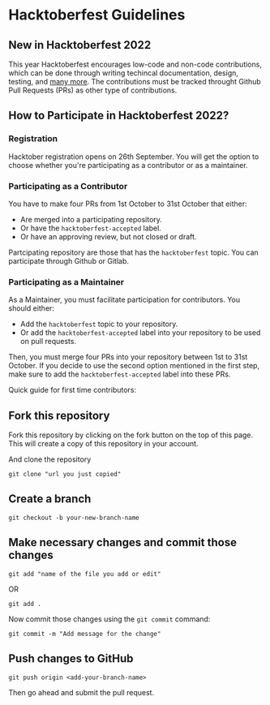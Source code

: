 # Hacktoberfest Guidelines

## New in Hacktoberfest 2022

This year Hacktoberfest encourages low-code and non-code contributions, which can be done through writing techincal documentation, design, testing, and [many more](https://hacktoberfest.com/about/#low-or-non-code). The contributions must be tracked throught Github Pull Requests (PRs) as other type of contributions.

## How to Participate in Hacktoberfest 2022?

### Registration

Hacktober registration opens on 26th September. You will get the option to choose whether you're participating as a contributor or as a maintainer.

### Participating as a Contributor

You have to make four PRs from 1st October to 31st October that either:
* Are merged into a participating repository.
* Or have the `hacktoberfest-accepted` label.
* Or have an approving review, but not closed or draft.

Partcipating repository are those that has the `hacktoberfest` topic.
You can participate through Github or Gitlab.

### Participating as a Maintainer

As a Maintainer, you must facilitate participation for contributors. You should either:
* Add the `hacktoberfest` topic to your repository.
* Or add the `hacktoberfest-accepted` label into your repository to be used on pull requests.

Then, you must merge four PRs into your repository between 1st to 31st October. If you decide to use the second option mentioned in the first step, make sure to add the `hacktoberfest-accepted` label into these PRs.


Quick guide for first time contributors:

## Fork this repository

Fork this repository by clicking on the fork button on the top of this page.
This will create a copy of this repository in your account.

And clone the repository

```
git clone "url you just copied"
```
## Create a branch

```
git checkout -b your-new-branch-name
```
## Make necessary changes and commit those changes

```
git add "name of the file you add or edit"
```
OR

```
git add .
```

Now commit those changes using the `git commit` command:

```
git commit -m "Add message for the change"
```

## Push changes to GitHub

```
git push origin <add-your-branch-name>
```
Then go ahead and submit the pull request.
